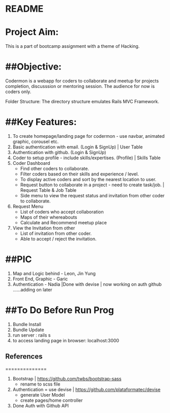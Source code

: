 # README

Project Aim:
============
This is a part of bootcamp assignment with a theme of Hacking. 

##Objective:
==========
Codermon is a webapp for coders to collaborate and meetup for projects completion, discusssion or mentoring session. The audience for now is coders only.


Folder Structure:
The directory structure emulates Rails MVC Framework.


##Key Features:
===============
1. To create homepage/landing page for codermon - use navbar, animated graphic, corousel etc. 
2. Basic authentication with email. (Login & SignUp) | User Table
3. Authentication with github.  (Login & SignUp)
4. Coder to setup profile - include skills/expertises. (Profile) | Skills Table
5. Coder Dashboard 
	- Find other coders to collaborate.
	- Filter coders based on their skills and experience / level.
	- To display active coders and sort by the nearest location to user.
	- Request button to collaborate in a project - need to create task/job. | Request Table & Job Table
	- Side menu to view the request status and invitation from other coder to collaborate.
6. Request Menu
	- List of coders who accept collaboration
	- Maps of their whereabouts 
	- Calculate and Recommend meetup place
7. View the Invitation from other 
	- List of invitation from other coder.
	- Able to accept / reject the invitation.


##PIC
======
1. Map and Logic behind - Leon, Jin Yung
2. Front End, Graphic - Garic
3. Authentication - Nadia |Done with devise | now working on auth github
......adding on later



##To Do Before Run Prog
========================
1. Bundle Install
2. Bundle Update
3. run server : rails s
4. to access landing page in browser: localhost:3000 



## References
==============
1. Bootstrap | https://github.com/twbs/bootstrap-sass
	- rename to scss file
2. Authentication = use devise | https://github.com/plataformatec/devise
	- generate User Model
	- create pages/home controller
3. Done Auth with Github API





